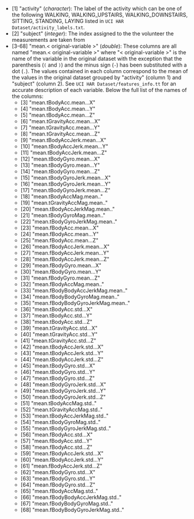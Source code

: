 - [1] "activity" (*character*):
    The label of the activity which can be one of the following WALKING, WALKING_UPSTAIRS, WALKING_DOWNSTAIRS, SITTING, STANDING, LAYING listed in `UCI HAR Dataset/activity_labels.txt`.
- [2] "subject" (*integer*):
    The index assigned to the the volunteer the measurements are taken from
- [3-68] "mean.< original-variable >" (*double*):
    These columns are all named "mean.< original-variable >" where "< original-variable >" is the name of the variable in the original dataset with the exception that the parenthesis (`(` and `)`) and the minus sign (`-`) has been substituted with a dot (`.`). The values contained in each column correspond to the mean of the values in the original dataset grouped by "activity" (column 1) and "subject" (column 2). See `UCI HAR Dataset/features_info.tt` for an accurate description of each variable. Below the full list of the names of the columns:
    - [3] "mean.tBodyAcc.mean...X"
    - [4] "mean.tBodyAcc.mean...Y"
    - [5] "mean.tBodyAcc.mean...Z"
    - [6] "mean.tGravityAcc.mean...X"
    - [7] "mean.tGravityAcc.mean...Y"
    - [8] "mean.tGravityAcc.mean...Z"
    - [9] "mean.tBodyAccJerk.mean...X"
    - [10] "mean.tBodyAccJerk.mean...Y"
    - [11] "mean.tBodyAccJerk.mean...Z"
    - [12] "mean.tBodyGyro.mean...X"
    - [13] "mean.tBodyGyro.mean...Y"
    - [14] "mean.tBodyGyro.mean...Z"
    - [15] "mean.tBodyGyroJerk.mean...X"
    - [16] "mean.tBodyGyroJerk.mean...Y"
    - [17] "mean.tBodyGyroJerk.mean...Z"
    - [18] "mean.tBodyAccMag.mean.."
    - [19] "mean.tGravityAccMag.mean.."
    - [20] "mean.tBodyAccJerkMag.mean.."
    - [21] "mean.tBodyGyroMag.mean.."
    - [22] "mean.tBodyGyroJerkMag.mean.."
    - [23] "mean.fBodyAcc.mean...X"
    - [24] "mean.fBodyAcc.mean...Y"
    - [25] "mean.fBodyAcc.mean...Z"
    - [26] "mean.fBodyAccJerk.mean...X"
    - [27] "mean.fBodyAccJerk.mean...Y"
    - [28] "mean.fBodyAccJerk.mean...Z"
    - [29] "mean.fBodyGyro.mean...X"
    - [30] "mean.fBodyGyro.mean...Y"
    - [31] "mean.fBodyGyro.mean...Z"
    - [32] "mean.fBodyAccMag.mean.."
    - [33] "mean.fBodyBodyAccJerkMag.mean.."
    - [34] "mean.fBodyBodyGyroMag.mean.."
    - [35] "mean.fBodyBodyGyroJerkMag.mean.."
    - [36] "mean.tBodyAcc.std...X"
    - [37] "mean.tBodyAcc.std...Y"
    - [38] "mean.tBodyAcc.std...Z"
    - [39] "mean.tGravityAcc.std...X"
    - [40] "mean.tGravityAcc.std...Y"
    - [41] "mean.tGravityAcc.std...Z"
    - [42] "mean.tBodyAccJerk.std...X"
    - [43] "mean.tBodyAccJerk.std...Y"
    - [44] "mean.tBodyAccJerk.std...Z"
    - [45] "mean.tBodyGyro.std...X"
    - [46] "mean.tBodyGyro.std...Y"
    - [47] "mean.tBodyGyro.std...Z"
    - [48] "mean.tBodyGyroJerk.std...X"
    - [49] "mean.tBodyGyroJerk.std...Y"
    - [50] "mean.tBodyGyroJerk.std...Z"
    - [51] "mean.tBodyAccMag.std.."
    - [52] "mean.tGravityAccMag.std.."
    - [53] "mean.tBodyAccJerkMag.std.."
    - [54] "mean.tBodyGyroMag.std.."
    - [55] "mean.tBodyGyroJerkMag.std.."
    - [56] "mean.fBodyAcc.std...X"
    - [57] "mean.fBodyAcc.std...Y"
    - [58] "mean.fBodyAcc.std...Z"
    - [59] "mean.fBodyAccJerk.std...X"
    - [60] "mean.fBodyAccJerk.std...Y"
    - [61] "mean.fBodyAccJerk.std...Z"
    - [62] "mean.fBodyGyro.std...X"
    - [63] "mean.fBodyGyro.std...Y"
    - [64] "mean.fBodyGyro.std...Z"
    - [65] "mean.fBodyAccMag.std.."
    - [66] "mean.fBodyBodyAccJerkMag.std.."
    - [67] "mean.fBodyBodyGyroMag.std.."
    - [68] "mean.fBodyBodyGyroJerkMag.std.."
